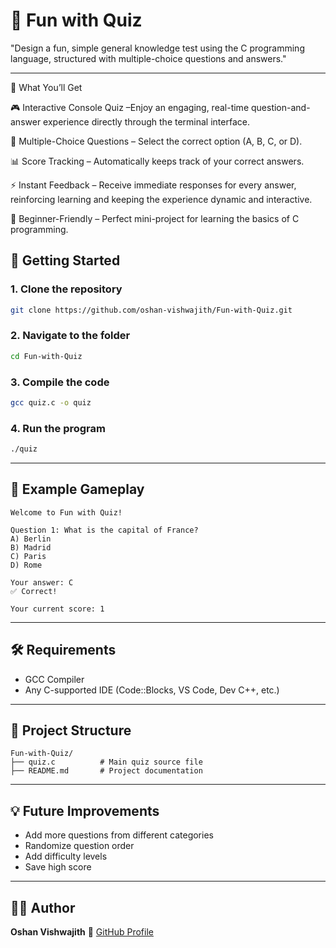# 🎯 Fun with Quiz
"Design a fun, simple general knowledge test using the C programming language, structured with multiple-choice questions and answers."

---

🧠 What You’ll Get

🎮 Interactive Console Quiz –Enjoy an engaging, real-time question-and-answer experience directly through the terminal interface.

📝 Multiple-Choice Questions – Select the correct option (A, B, C, or D).

📊 Score Tracking – Automatically keeps track of your correct answers.

⚡ Instant Feedback – Receive immediate responses for every answer, reinforcing learning and keeping the experience dynamic and interactive.

👶 Beginner-Friendly – Perfect mini-project for learning the basics of C programming.

## 🚀 Getting Started

### 1. Clone the repository

```bash
git clone https://github.com/oshan-vishwajith/Fun-with-Quiz.git
```

### 2. Navigate to the folder

```bash
cd Fun-with-Quiz
```

### 3. Compile the code

```bash
gcc quiz.c -o quiz
```

### 4. Run the program

```bash
./quiz
```

---

## 🧩 Example Gameplay

```
Welcome to Fun with Quiz!

Question 1: What is the capital of France?
A) Berlin
B) Madrid
C) Paris
D) Rome

Your answer: C
✅ Correct!

Your current score: 1
```

---

## 🛠️ Requirements

* GCC Compiler
* Any C-supported IDE (Code::Blocks, VS Code, Dev C++, etc.)

---

## 📄 Project Structure

```
Fun-with-Quiz/
├── quiz.c          # Main quiz source file
├── README.md       # Project documentation
```

---

## 💡 Future Improvements

* Add more questions from different categories
* Randomize question order
* Add difficulty levels
* Save high score

---

## 👨‍💻 Author

**Oshan Vishwajith**
🔗 [GitHub Profile](https://github.com/oshan-vishwajith)
